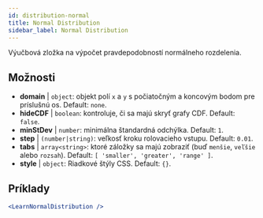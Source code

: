 ```yaml
---
id: distribution-normal
title: Normal Distribution
sidebar_label: Normal Distribution
---
```


Výučbová zložka na výpočet pravdepodobností normálneho rozdelenia.

## Možnosti

* __domain__ | `object`: objekt polí `x` a `y` s počiatočným a koncovým bodom pre príslušnú os. Default: `none`.
* __hideCDF__ | `boolean`: kontroluje, či sa majú skryť grafy CDF. Default: `false`.
* __minStDev__ | `number`: minimálna štandardná odchýlka. Default: `1`.
* __step__ | `(number|string)`: veľkosť kroku rolovacieho vstupu. Default: `0.01`.
* __tabs__ | `array<string>`: ktoré záložky sa majú zobraziť (buď `menšie`, `veľšie` alebo `rozsah`). Default: `[
  'smaller',
  'greater',
  'range'
]`.
* __style__ | `object`: Riadkové štýly CSS. Default: `{}`.


## Príklady

```jsx live
<LearnNormalDistribution />
```


